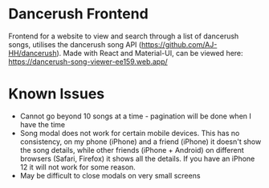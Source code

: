 # Dancerush Frontend
Frontend for a website to view and search through a list of dancerush songs, utilises the dancerush song API (https://github.com/AJ-HH/dancerush). Made with React and Material-UI, can be viewed here: https://dancerush-song-viewer-ee159.web.app/

# Known Issues

- Cannot go beyond 10 songs at a time - pagination will be done when I have the time 
- Song modal does not work for certain mobile devices. This has no consistency, on my phone (iPhone) and a friend (iPhone) it doesn't show the song details, while other friends (iPhone + Android) on different browsers (Safari, Firefox) it shows all the details. If you have an iPhone 12 it will not work for some reason.
- May be difficult to close modals on very small screens 
